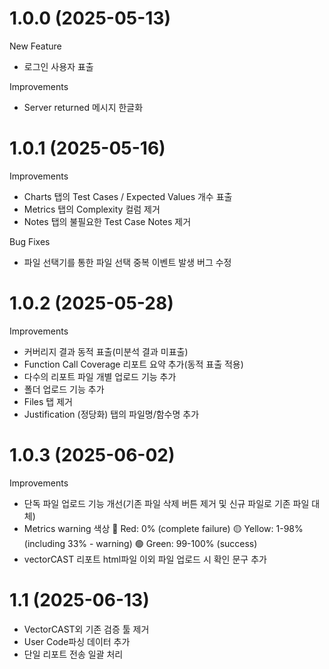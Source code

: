 # 1.0.0 (2025-05-13)
New Feature
- 로그인 사용자 표출

Improvements
- Server returned 메시지 한글화

# 1.0.1 (2025-05-16)
Improvements
- Charts 탭의 Test Cases / Expected Values 개수 표출
- Metrics 탭의 Complexity 컬럼 제거
- Notes 탭의 불필요한 Test Case Notes 제거

Bug Fixes
- 파일 선택기를 통한 파일 선택 중복 이벤트 발생 버그 수정

# 1.0.2 (2025-05-28)
Improvements
- 커버리지 결과 동적 표출(미분석 결과 미표출)
- Function Call Coverage 리포트 요약 추가(동적 표출 적용)
- 다수의 리포트 파일 개별 업로드 기능 추가
- 폴더 업로드 기능 추가
- Files 탭 제거
- Justification (정당화) 탭의 파일명/함수명 추가

# 1.0.3 (2025-06-02)
Improvements
- 단독 파일 업로드 기능 개선(기존 파일 삭제 버튼 제거 및 신규 파일로 기존 파일 대체)
- Metrics warning 색상
🔴 Red: 0% (complete failure)
🟡 Yellow: 1-98% (including 33% - warning)
🟢 Green: 99-100% (success)
- vectorCAST 리포트 html파일 이외 파일 업로드 시 확인 문구 추가

# 1.1 (2025-06-13)
- VectorCAST외 기존 검증 툴 제거
- User Code파싱 데이터 추가
- 단일 리포트 전송 일괄 처리